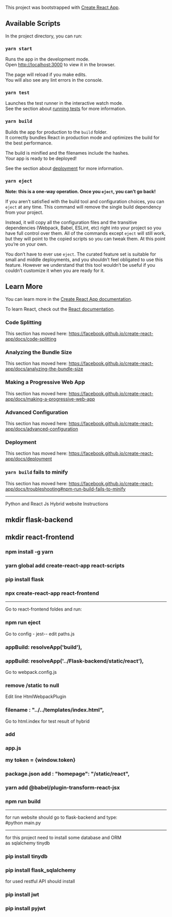 This project was bootstrapped with [Create React App](https://github.com/facebook/create-react-app).

## Available Scripts

In the project directory, you can run:

### `yarn start`

Runs the app in the development mode.<br />
Open [http://localhost:3000](http://localhost:3000) to view it in the browser.

The page will reload if you make edits.<br />
You will also see any lint errors in the console.

### `yarn test`

Launches the test runner in the interactive watch mode.<br />
See the section about [running tests](https://facebook.github.io/create-react-app/docs/running-tests) for more information.

### `yarn build`

Builds the app for production to the `build` folder.<br />
It correctly bundles React in production mode and optimizes the build for the best performance.

The build is minified and the filenames include the hashes.<br />
Your app is ready to be deployed!

See the section about [deployment](https://facebook.github.io/create-react-app/docs/deployment) for more information.

### `yarn eject`

**Note: this is a one-way operation. Once you `eject`, you can’t go back!**

If you aren’t satisfied with the build tool and configuration choices, you can `eject` at any time. This command will remove the single build dependency from your project.

Instead, it will copy all the configuration files and the transitive dependencies (Webpack, Babel, ESLint, etc) right into your project so you have full control over them. All of the commands except `eject` will still work, but they will point to the copied scripts so you can tweak them. At this point you’re on your own.

You don’t have to ever use `eject`. The curated feature set is suitable for small and middle deployments, and you shouldn’t feel obligated to use this feature. However we understand that this tool wouldn’t be useful if you couldn’t customize it when you are ready for it.

## Learn More

You can learn more in the [Create React App documentation](https://facebook.github.io/create-react-app/docs/getting-started).

To learn React, check out the [React documentation](https://reactjs.org/).

### Code Splitting

This section has moved here: https://facebook.github.io/create-react-app/docs/code-splitting

### Analyzing the Bundle Size

This section has moved here: https://facebook.github.io/create-react-app/docs/analyzing-the-bundle-size

### Making a Progressive Web App

This section has moved here: https://facebook.github.io/create-react-app/docs/making-a-progressive-web-app

### Advanced Configuration

This section has moved here: https://facebook.github.io/create-react-app/docs/advanced-configuration

### Deployment

This section has moved here: https://facebook.github.io/create-react-app/docs/deployment

### `yarn build` fails to minify

This section has moved here: https://facebook.github.io/create-react-app/docs/troubleshooting#npm-run-build-fails-to-minify

---

Python and React Js Hybrid website Instructions

## mkdir flask-backend
## mkdir react-frontend
### npm install -g yarn
### yarn global add create-react-app react-scripts
### pip install flask
### npx create-react-app react-frontend

---
Go to react-frontend foldes and run:

### npm run eject

Go to config - jest-- edit paths.js

### appBuild: resolveApp('build'), 
### appBuild: resolveApp('../Flask-backend/static/react'),

Go to webpack.config.js
### remove /static to null

Edit line HtmlWebpackPlugin

### filename : "../../templates/index.html",

Go to html.index
for test result of hybrid  
### add   <script> window.token="{{token}}" </script>
### app.js <p> my token = {window.token} </p>
### package.json add : "homepage": "/static/react",
### yarn add @babel/plugin-transform-react-jsx
### npm run build

---

for run website should go to flask-backend and type:  
#python main.py

---

for this project need to install some database and ORM <br />
         as sqlalchemy tinydb 
### pip install tinydb
### pip install flask_sqlalchemy


for used restful API should install 

### pip install jwt
### pip install pyjwt







